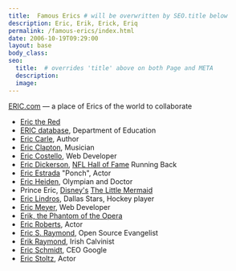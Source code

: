 ```yaml
---
title:  Famous Erics # will be overwritten by SEO.title below
description: Eric, Erik, Erick, Eriq
permalink: /famous-erics/index.html
date: 2006-10-19T09:29:00
layout: base
body_class:
seo:
  title:  # overrides 'title' above on both Page and META
  description:
  image:
---
```


[ERIC.com][1] — a place of Erics of the world to collaborate

-   [Eric the Red][2]
-   [ERIC database][3], Department of Education
-   [Eric Carle][4], Author
-   [Eric Clapton][5], Musician
-   [Eric Costello][6], Web Developer
-   [Eric Dickerson][7], [NFL Hall of Fame][8] Running Back
-   [Eric Estrada][9] "Ponch", Actor
-   [Eric Heiden][10], Olympian and Doctor
-   Prince Eric, [Disney's][11] [The Little Mermaid][12]
-   [Eric Lindros][13], Dallas Stars, Hockey player
-   [Eric Meyer][14], Web Developer
-   [Erik, the Phantom of the Opera][15]
-   [Eric Roberts][16], Actor
-   [Eric S. Raymond][17], Open Source Evangelist
-   [Erik Raymond][18], Irish Calvinist
-   [Eric Schmidt][19], CEO Google
-   [Eric Stoltz][20], Actor

[1]:	http://www.eric.com/
[2]:	http://en.wikipedia.org/wiki/Eric_the_red
[3]:	http://www.eric.ed.gov/ "ERIC - Education Resources Information Center"
[4]:	http://www.eric-carle.com/
[5]:	http://www.ericclapton.com/
[6]:	http://www.glish.com/
[7]:	http://en.wikipedia.org/wiki/Eric_Dickerson
[8]:	http://www.profootballhof.com/hof/member.jsp?player_id=55
[9]:	http://us.imdb.com/name/nm0261805/
[10]:	http://en.wikipedia.org/wiki/Eric_Heiden
[11]:	http://disney.go.com/disneyvideos/animatedfilms/littlemermaid/home.html
[12]:	http://www.imdb.com/title/tt0097757/
[13]:	http://en.wikipedia.org/wiki/Eric_Lindros
[14]:	http://www.meyerweb.com/
[15]:	http://en.wikipedia.org/wiki/Erik%2C_the_Phantom_of_the_Opera
[16]:	http://us.imdb.com/name/nm0000616/
[17]:	http://www.catb.org/%7Eesr/
[18]:	http://www.irishcalvinist.com/
[19]:	http://en.wikipedia.org/wiki/Eric_Schmidt
[20]:	http://www.imdb.com/name/nm0000655/
